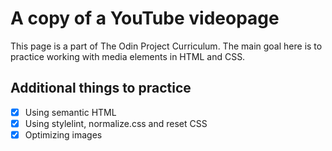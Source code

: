 # A copy of a YouTube videopage

This page is a part of The Odin Project Curriculum. The main goal here is to practice working with media elements in HTML and CSS.

## Additional things to practice

+ [x] Using semantic HTML
+ [x] Using stylelint, normalize.css and reset CSS
+ [x] Optimizing images

